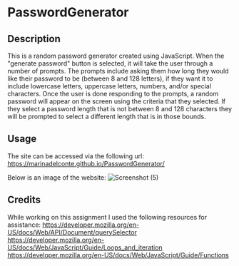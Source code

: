 # PasswordGenerator

## Description

This is a random password generator created using JavaScript. When the "generate password" button is selected, it will take the user through a number of prompts. The prompts include asking them how long they would like their password to be (between 8 and 128 letters), if they want it to include lowercase letters, uppercase letters, numbers, and/or special characters. Once the user is done responding to the prompts, a random password will appear on the screen using the criteria that they selected. If they select a password length that is not between 8 and 128 characters they will be prompted to select a different length that is in those bounds.



## Usage

The site can be accessed via the following url: https://marinadelconte.github.io/PasswordGenerator/ 
            

Below is an image of the website:
![Screenshot (5)](https://github.com/marinadelconte/PasswordGenerator/assets/137957098/0ebdf6a1-93c7-486b-9aed-a49ed28cfea8)


## Credits
While working on this assignment I used the following resources for assistance:
https://developer.mozilla.org/en-US/docs/Web/API/Document/querySelector 
https://developer.mozilla.org/en-US/docs/Web/JavaScript/Guide/Loops_and_iteration 
https://developer.mozilla.org/en-US/docs/Web/JavaScript/Guide/Functions
